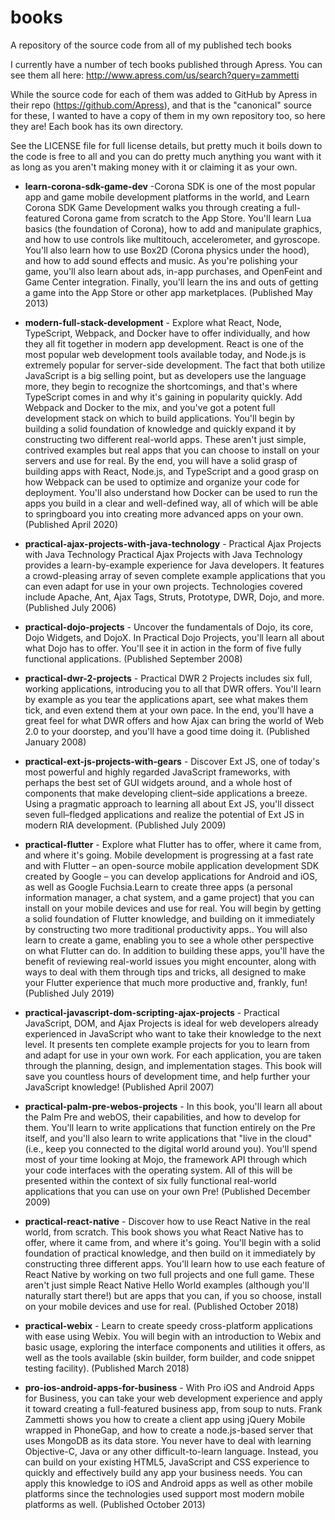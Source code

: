 # books
A repository of the source code from all of my published tech books

I currently have a number of tech books published through Apress.  You can see them all here: http://www.apress.com/us/search?query=zammetti

While the source code for each of them was added to GitHub by Apress in their repo (https://github.com/Apress), and that is the "canonical" source for these, I wanted to have a copy of them in my own repository too, so here they are!  Each book has its own directory.

See the LICENSE file for full license details, but pretty much it boils down to the code is free to all and you can do pretty much anything you want with it as long as you aren't making money with it or claiming it as your own.

* **learn-corona-sdk-game-dev** -Corona SDK is one of the most popular app and game mobile development platforms in the world, and Learn Corona SDK Game Development walks you through creating a full-featured Corona game from scratch to the App Store. You'll learn Lua basics (the foundation of Corona), how to add and manipulate graphics, and how to use controls like multitouch, accelerometer, and gyroscope. You'll also learn how to use Box2D (Corona physics under the hood), and how to add sound effects and music. As you're polishing your game, you'll also learn about ads, in-app purchases, and OpenFeint and Game Center integration. Finally, you'll learn the ins and outs of getting a game into the App Store or other app marketplaces. (Published May 2013)
  
* **modern-full-stack-development** - Explore what React, Node, TypeScript, Webpack, and Docker have to offer individually, and how they all fit together in modern app development. React is one of the most popular web development tools available today, and Node.js is extremely popular for server-side development. The fact that both utilize JavaScript is a big selling point, but as developers use the language more, they begin to recognize the shortcomings, and that's where TypeScript comes in and why it's gaining in popularity quickly. Add Webpack and Docker to the mix, and you've got a potent full development stack on which to build applications. You'll begin by building a solid foundation of knowledge and quickly expand it by constructing two different real-world apps. These aren't just simple, contrived examples but real apps that you can choose to install on your servers and use for real. By the end, you will have a solid grasp of building apps with React, Node.js, and TypeScript and a good grasp on how Webpack can be used to optimize and organize your code for deployment. You'll also understand how Docker can be used to run the apps you build in a clear and well-defined way, all of which will be able to springboard you into creating more advanced apps on your own. (Published April 2020)
  
* **practical-ajax-projects-with-java-technology** - 	Practical Ajax Projects with Java Technology
Practical Ajax Projects with Java Technology provides a learn-by-example experience for Java developers. It features a crowd-pleasing array of seven complete example applications that you can even adapt for use in your own projects. Technologies covered include Apache, Ant, Ajax Tags, Struts, Prototype, DWR, Dojo, and more. (Published July 2006)
  
* **practical-dojo-projects** - Uncover the fundamentals of Dojo, its core, Dojo Widgets, and DojoX. In Practical Dojo Projects, you'll learn all about what Dojo has to offer. You'll see it in action in the form of five fully functional applications. (Published September 2008)
  
* **practical-dwr-2-projects** - Practical DWR 2 Projects includes six full, working applications, introducing you to all that DWR offers. You'll learn by example as you tear the applications apart, see what makes them tick, and even extend them at your own pace. In the end, you'll have a great feel for what DWR offers and how Ajax can bring the world of Web 2.0 to your doorstep, and you'll have a good time doing it. (Published January 2008)
  
* **practical-ext-js-projects-with-gears** - Discover Ext JS, one of today's most powerful and highly regarded JavaScript frameworks, with perhaps the best set of GUI widgets around, and a whole host of components that make developing client–side applications a breeze. Using a pragmatic approach to learning all about Ext JS, you'll dissect seven full–fledged applications and realize the potential of Ext JS in modern RIA development. (Published July 2009)
  
* **practical-flutter** - Explore what Flutter has to offer, where it came from, and where it's going. Mobile development is progressing at a fast rate and with Flutter – an open-source mobile application development SDK created by Google – you can develop applications for Android and iOS, as well as Google Fuchsia.Learn to create three apps (a personal information manager, a chat system, and a game project) that you can install on your mobile devices and use for real. You will begin by getting a solid foundation of Flutter knowledge, and building on it immediately by constructing two more traditional productivity apps.. You will also learn to create a game, enabling you to see a whole other perspective on what Flutter can do. In addition to building these apps, you'll have the benefit of reviewing real-world issues you might encounter, along with ways to deal with them through tips and tricks, all designed to make your Flutter experience that much more productive and, frankly, fun! (Published July 2019)
  
* **practical-javascript-dom-scripting-ajax-projects** - Practical JavaScript, DOM, and Ajax Projects is ideal for web developers already experienced in JavaScript who want to take their knowledge to the next level. It presents ten complete example projects for you to learn from and adapt for use in your own work. For each application, you are taken through the planning, design, and implementation stages. This book will save you countless hours of development time, and help further your JavaScript knowledge! (Published April 2007)
  
* **practical-palm-pre-webos-projects** - In this book, you'll learn all about the Palm Pre and webOS, their capabilities, and how to develop for them. You'll learn to write applications that function entirely on the Pre itself, and you'll also learn to write applications that "live in the cloud" (i.e., keep you connected to the digital world around you). You'll spend most of your time looking at Mojo, the framework API through which your code interfaces with the operating system. All of this will be presented within the context of six fully functional real-world applications that you can use on your own Pre! (Published December 2009)
  
* **practical-react-native** - Discover how to use React Native in the real world, from scratch. This book shows you what React Native has to offer, where it came from, and where it's going. You'll begin with a solid foundation of practical knowledge, and then build on it immediately by constructing three different apps. You'll learn how to use each feature of React Native by working on two full projects and one full game. These aren't just simple React Native Hello World examples (although you'll naturally start there!) but are apps that you can, if you so choose, install on your mobile devices and use for real. (Published October 2018)

  
* **practical-webix** - Learn to create speedy cross-platform applications with ease using Webix. You will begin with an introduction to Webix and basic usage, exploring the interface components and utilities it offers, as well as the tools available (skin builder, form builder, and code snippet testing facility). (Published March 2018)
  
* **pro-ios-android-apps-for-business** - With Pro iOS and Android Apps for Business, you can take your web development experience and apply it toward creating a full-featured business app, from soup to nuts. Frank Zammetti shows you how to create a client app using jQuery Mobile wrapped in PhoneGap, and how to create a node.js-based server that uses MongoDB as its data store. You never have to deal with learning Objective-C, Java or any other difficult-to-learn language. Instead, you can build on your existing HTML5, JavaScript and CSS experience to quickly and effectively build any app your business needs. You can apply this knowledge to iOS and Android apps as well as other mobile platforms since the technologies used support most modern mobile platforms as well. (Published October 2013)
  